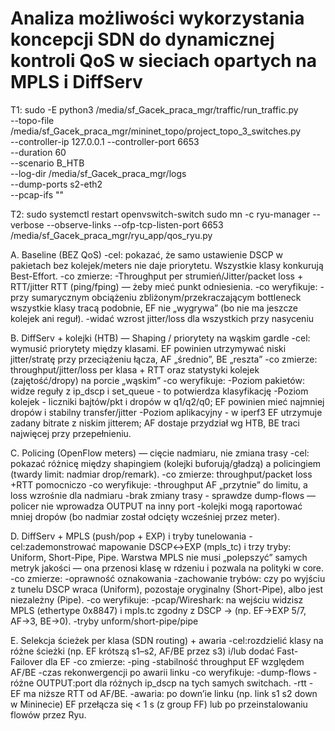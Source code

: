 # Analiza możliwości wykorzystania koncepcji SDN do dynamicznej kontroli QoS w sieciach opartych na MPLS i DiffServ

T1:
sudo -E python3 /media/sf_Gacek_praca_mgr/traffic/run_traffic.py \
  --topo-file /media/sf_Gacek_praca_mgr/mininet_topo/project_topo_3_switches.py \
  --controller-ip 127.0.0.1 --controller-port 6653 \
  --duration 60 \
  --scenario B_HTB \
  --log-dir /media/sf_Gacek_praca_mgr/logs \
  --dump-ports s2-eth2 \
  --pcap-ifs ""

T2:
sudo systemctl restart openvswitch-switch
sudo mn -c
ryu-manager --verbose --observe-links --ofp-tcp-listen-port 6653 /media/sf_Gacek_praca_mgr/ryu_app/qos_ryu.py

A. Baseline (BEZ QoS)
    -cel: pokazać, że samo ustawienie DSCP w pakietach bez kolejek/meters nie daje priorytetu. Wszystkie klasy konkurują Best-Effort.
    -co zmierze:
        -Throughput per strumień/Jitter/packet loss + RTT/jitter RTT (ping/fping) — żeby mieć punkt odniesienia.
    -co weryfikuje:
        -przy sumarycznym obciążeniu zbliżonym/przekraczającym bottleneck wszystkie klasy tracą podobnie, EF nie „wygrywa” (bo nie ma jeszcze kolejek ani reguł).
        -widać wzrost jitter/loss dla wszystkich przy nasyceniu

B. DiffServ + kolejki (HTB) — Shaping / priorytety na wąskim gardle
    -cel: wymusić priorytety między klasami. EF powinien utrzymywać niski jitter/stratę przy przeciążeniu łącza, AF „średnio”, BE „reszta”
    -co zmierze: throughput/jitter/loss per klasa + RTT oraz statystyki kolejek (zajętość/dropy) na porcie „wąskim”
    -co weryfikuje:
        -Poziom pakietów: widze reguły z ip_dscp i set_queue - to potwierdza klasyfikację
        -Poziom kolejek - liczniki bajtów/pkt i dropów w q1/q2/q0; EF powinien mieć najmniej dropów i stabilny transfer/jitter
        -Poziom aplikacyjny - w iperf3 EF utrzymuje zadany bitrate z niskim jitterem; AF dostaje przydział wg HTB, BE traci najwięcej przy przepełnieniu.

C. Policing (OpenFlow meters) — cięcie nadmiaru, nie zmiana trasy
    -cel: pokazać różnicę między shapingiem (kolejki buforują/gładzą) a policingiem (twardy limit: nadmiar drop/remark).
    -co zmierze: throughput/packet loss +RTT pomocniczo
    -co weryfikuje:
        -throughput AF „przytnie” do limitu, a loss wzrośnie dla nadmiaru
        -brak zmiany trasy - sprawdze dump-flows — policer nie wprowadza OUTPUT na inny port
        -kolejki mogą raportować mniej dropów (bo nadmiar został odcięty wcześniej przez meter).

D. DiffServ + MPLS (push/pop + EXP) i tryby tunelowania
    -cel:zademonstrować mapowanie DSCP↔EXP (mpls_tc) i trzy tryby: Uniform, Short-Pipe, Pipe. Warstwa MPLS nie musi „polepszyć” samych metryk jakości — ona przenosi klasę w rdzeniu i pozwala na polityki w core.
    -co zmierze:
        -oprawność oznakowania
        -zachowanie trybów: czy po wyjściu z tunelu DSCP wraca (Uniform), pozostaje oryginalny (Short-Pipe), albo jest niezależny (Pipe).
    -co weryfikuje:
        -pcap/Wireshark: na wejściu widzisz MPLS (ethertype 0x8847) i mpls.tc zgodny z DSCP → (np. EF→EXP 5/7, AF→3, BE→0).
        -tryby unform/short-pipe/pipe

E. Selekcja ścieżek per klasa (SDN routing) + awaria
    -cel:rozdzielić klasy na różne ścieżki (np. EF krótszą s1–s2, AF/BE przez s3) i/lub dodać Fast-Failover dla EF
    -co zmierze:
        -ping 
        -stabilność throughput EF względem AF/BE
        -czas rekonwergencji po awarii linku
    -co weryfikuje:
        -dump-flows - różne OUTPUT:port dla różnych ip_dscp na tych samych switchach.
        -rtt -  EF ma niższe RTT od AF/BE.
        -awaria: po down’ie linku (np. link s1 s2 down w Mininecie) EF przełącza się < 1 s (z group FF) lub po przeinstalowaniu flowów przez Ryu.